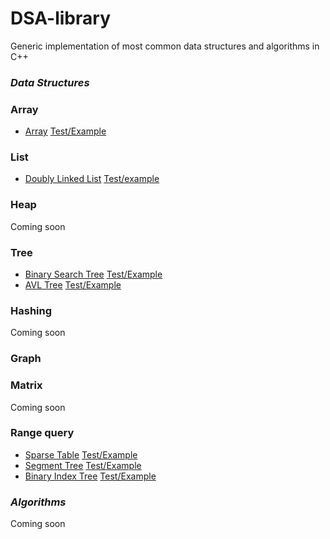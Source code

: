 # DSA-library
Generic implementation of most common data structures and algorithms in C++

### ***Data Structures***
### Array
*   [Array](https://github.com/pkbmh/dsa-library/blob/master/datastructure/array/custom_array.hpp) [Test/Example](https://github.com/pkbmh/dsa-library/blob/master/test/datastructure/array/custom_array_test.cpp)
### List
*   [Doubly Linked List](https://github.com/pkbmh/dsa-library/blob/master/datastructure/list/custom_list.hpp) [Test/example](https://github.com/pkbmh/dsa-library/blob/master/test/datastructure/list/custom_list_test.cpp)
### Heap
Coming soon
### Tree
*   [Binary Search Tree](https://github.com/pkbmh/dsa-library/blob/master/datastructure/tree/binary_search_tree.hpp) [Test/Example](https://github.com/pkbmh/dsa-library/blob/master/test/datastructure/tree/binary_search_tree_test.cpp)
*   [AVL Tree](https://github.com/pkbmh/dsa-library/blob/master/datastructure/tree/bst_avl.cpp) [Test/Example](https://github.com/pkbmh/dsa-library/blob/master/test/datastructure/tree/bst_avl_test.cpp)
### Hashing
Coming soon
### Graph
### Matrix
Coming soon
### Range query
*   [Sparse Table](https://github.com/pkbmh/dsa-library/blob/master/datastructure/range-query/sparse_table.hpp) [Test/Example](https://github.com/pkbmh/dsa-library/blob/master/test/datastructure/range-query/sparse_table_test.cpp)
*   [Segment Tree](https://github.com/pkbmh/dsa-library/blob/master/datastructure/range-query/segment_tree.hpp) [Test/Example](https://github.com/pkbmh/dsa-library/blob/master/test/datastructure/range-query/segment_tree_test.cpp)
*   [Binary Index Tree](https://github.com/pkbmh/dsa-library/blob/master/datastructure/range-query/binary_index_tree.hpp) [Test/Example](https://github.com/pkbmh/dsa-library/blob/master/test/datastructure/range-query/binary_index_tree_test.cpp)

### ***Algorithms***
Coming soon
